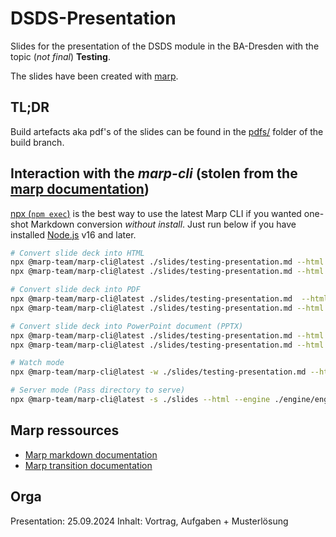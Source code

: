 # DSDS-Presentation

Slides for the presentation of the DSDS module in the BA-Dresden with the
topic (_not final_) **Testing**.

The slides have been created with [marp](https://marp.app/).

## TL;DR

Build artefacts aka pdf's of the slides can be found in the
[pdfs/](https://github.com/bytehaufen/DSDS-Presentation/tree/build/pdfs) folder of
the build branch.

## Interaction with the _marp-cli_ (stolen from the [marp documentation](https://github.com/marp-team/marp-cli))

[npx (`npm exec`)](https://docs.npmjs.com/cli/v7/commands/npx) is the best way to
use the latest Marp CLI if you wanted one-shot Markdown conversion
_without install_. Just run below if you have
installed [Node.js](https://nodejs.org/) v16 and later.

```bash
# Convert slide deck into HTML
npx @marp-team/marp-cli@latest ./slides/testing-presentation.md --html --allow-local-files --engine ./engine/engine.js
npx @marp-team/marp-cli@latest ./slides/testing-presentation.md --html --allow-local-files -o output.html --engine ./engine/engine.js

# Convert slide deck into PDF
npx @marp-team/marp-cli@latest ./slides/testing-presentation.md  --html --allow-local-files --pdf --engine ./engine/engine.js
npx @marp-team/marp-cli@latest ./slides/testing-presentation.md --html --allow-local-files -o output.pdf --engine ./engine/engine.js

# Convert slide deck into PowerPoint document (PPTX)
npx @marp-team/marp-cli@latest ./slides/testing-presentation.md --html --allow-local-files --pptx --engine ./engine/engine.js
npx @marp-team/marp-cli@latest ./slides/testing-presentation.md --html --allow-local-files -o output.pptx --engine ./engine/engine.js

# Watch mode
npx @marp-team/marp-cli@latest -w ./slides/testing-presentation.md --html --engine ./engine/engine.js

# Server mode (Pass directory to serve)
npx @marp-team/marp-cli@latest -s ./slides --html --engine ./engine/engine.js
```

## Marp ressources

- [Marp markdown documentation](https://marpit.marp.app/markdown)
- [Marp transition documentation](https://github.com/marp-team/marp-cli/blob/main/docs/bespoke-transitions/README.md#built-in-transition)

## Orga

Presentation: 25.09.2024
Inhalt: Vortrag, Aufgaben + Musterlösung
